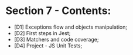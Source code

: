 # Section 7 - Contents: 

* [D1] Exceptions flow and objects manipulation; 
* [D2] First steps in Jest; 
* [D3] Matchers and code coverage; 
* [D4] Project - JS Unit Tests; 
